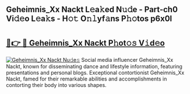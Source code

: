 ## Geheimnis_Xx Nackt L𝚎a𝚔ed N𝚞𝚍e - Part-ch0 Vi𝚍𝚎o L𝚎a𝚔s - H𝚘𝚝 O𝚗𝚕yf𝚊ns P𝚑𝚘tos p6x0l

# <h2><a href="http://kf1j5q.oniu.top/?m=Geheimnis_Xx+Nackt">🔗👉 🔴 Geheimnis_Xx Nackt P𝚑ot𝚘𝚜 V𝚒d𝚎o</a></h2>

[![Geheimnis_Xx Nackt Nu𝚍e𝚜](https://i.imgur.com/0qMVB7G.gif)](http://kf1j5q.oniu.top/?m=Geheimnis_Xx+Nackt)
Social media influencer Geheimnis_Xx Nackt, known for disseminating dance and lifestyle information, featuring presentations and personal blogs. Exceptional contortionist Geheimnis_Xx Nackt, famed for their remarkable abilities and accomplishments in contorting their body into various shapes.  
